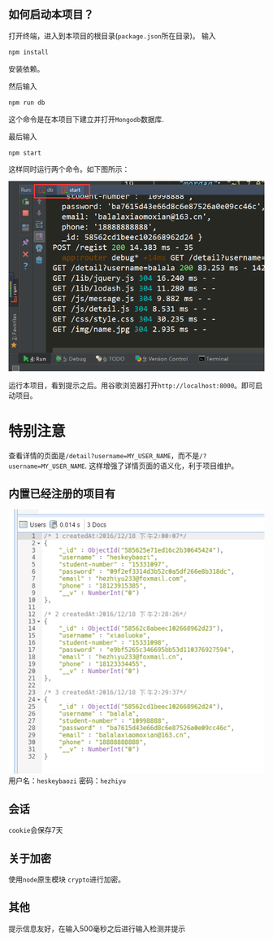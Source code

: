 ## 如何启动本项目？

打开终端，进入到本项目的根目录(`package.json`所在目录)。
输入
```bash
npm install
```
安装依赖。

然后输入
```bash
npm run db
```
这个命令是在本项目下建立并打开`Mongodb`数据库.

最后输入
```bash
npm start
```
这样同时运行两个命令。如下图所示：

![run](./readmeImg/run.png)

运行本项目，看到提示之后。用谷歌浏览器打开`http://localhost:8000`。即可启动项目。

# 特别注意
查看详情的页面是`/detail?username=MY_USER_NAME`，而不是`/?username=MY_USER_NAME`.
这样增强了详情页面的语义化，利于项目维护。

## 内置已经注册的项目有

![admin](./readmeImg/admin.png)
用户名：`heskeybaozi`
密码：`hezhiyu`

## 会话
`cookie`会保存7天

## 关于加密
使用`node`原生模块 `crypto`进行加密。

## 其他
提示信息友好，在输入500毫秒之后进行输入检测并提示